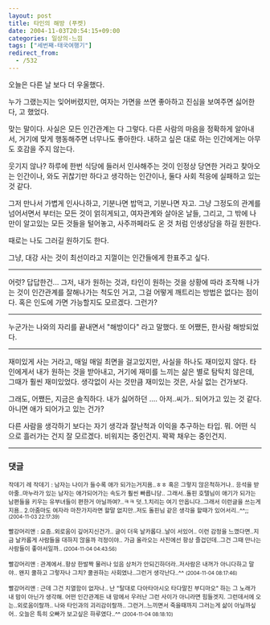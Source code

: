 ```yaml
---
layout: post
title: 타인의 해방 (푸켓)
date: 2004-11-03T20:54:15+09:00
categories: 일상의-느낌
tags: ["세번째-태국여행기"]
redirect_from:
  - /532
---
```


오늘은 다른 날 보다 더 우울했다.

누가 그랬는지는 잊어버렸지만, 여자는 가면을 쓰면 좋아하고 진심을 보여주면 싫어한다, 고 했었다.

맞는 말이다. 사실은 모든 인간관계는 다 그렇다. 다른 사람의 마음을 정확하게 알아내서, 거기에 맞게 행동해주면 너무나도 좋아한다. 내하고 싶은 대로 하는 인간에게는 아무도 호감을 주지 않는다.

웃기지 않나? 하루에 한번 식당에 들러서 인사해주는 것이 인정상 당연한 거라고 찾아오는 인간이나, 와도 귀찮기만 하다고 생각하는 인간이나, 둘다 사회 적응에 실패하고 있는 것 같다.

그저 만나서 가볍게 인사나하고, 기분나면 밥먹고, 기분나면 자고. 그냥 그정도의 관계를 넘어서면서 부터는 모든 것이 얽히게되고, 여자관계와 살아온 날들, 그리고, 그 밖에 나만이 알고있는 모든 것들을 털어놓고, 사주까페라도 온 것 처럼 인생상담을 하길 원한다.

때로는 나도 그러길 원하기도 한다.

그냥, 대강 사는 것이 최선이라고 지껄이는 인간들에게 한표주고 싶다.

----

어럿? 답답한건... 그저, 내가 원하는 것과, 타인이 원하는 것을 상황에 따라 조작해 나가는 것이 인간관계를 잘해나가는 척도인 거고, 그걸 어떻게 깨트리는 방법은 없다는 점이다. 혹은 인도에 가면 가능할지도 모르겠다. 그런가?

---

누군가는 나와의 자리를 끝내면서 "해방이다" 라고 말했다. 또 어쨌든, 한사람 해방되었다.

----

재미있게 사는 거라고, 매일 매일 최면을 걸고있지만, 사실을 하나도 재미있지 않다. 타인에게서 내가 원하는 것을 받아내고, 거기에 재미를 느끼는 삶은 별로 탐탁치 않은데, 그때가 훨씬 재미있었다. 생각없이 사는 것만큼 재미있는 것은, 사실 없는 건가보다.

그래도, 어쨌든, 지금은 솔직하다. 내가 싫어하던 .... 아저..씨가.. 되어가고 있는 것 같다. 아니면 애가 되어가고 있는 건가?

다른 사람을 생각하기 보다는 자기 생각과 잘난척과 이익을 추구하는 타입. 뭐. 어떤 식으로 흘러가는 건지 잘 모르겠다. 비워지는 중인건지. 꽉꽉 채우는 중인건지.

* * *

### 댓글



<!--- cmt:892 --->
<!--- mail: --->
<!--- parent:0 --->

<small>작데기 레 작데기 : 남자는 나이가 들수록 애가 되가는거지욤..ㅎㅎ 혹은 그렇지 않은척하거나.. 응석을 받아줄..마누라가 있는 남자는  애가되어가는 속도가 훨씬 빠릅니당..  그래서..돌핀 호텔님이 애기가 되가는 남편들을 키우는 유부녀들이 편한거 아닐까여?..ㅋㅋ  덧..1.치리는 여기 안옵니다..그래서 이런글을 쓰는게지욤.. 2.아줌마도 여자라 마찬가지라면 할말 없지만..저도 돌핀님 같은 생각을 할때가 있어서리..^^;; <small>(2004-11-03 22:17:39)</small></small>


<!--- cmt:893 --->
<!--- mail: --->
<!--- parent:0 --->

<small>빨강머리앤 : 요즘..외로움이 깊어지신건가.. 글이 더욱 날카롭다..날이 서있어.. 이런 감정을 느꼈다면..지금  날카롭게 사람들을 대하지 않을까 걱정이야.. 가금 올라오는 사진에선 항상 즐겁던데..그건 그때 만나는 사람들이 좋아서일까.. <small>(2004-11-04 04:43:56)</small></small>


<!--- cmt:894 --->
<!--- mail: --->
<!--- parent:0 --->

<small>빨강머리앤 : 관계에서..항상 한발짝 물러나 있음 상처가 안되긴하더라..저사람은 내꺼가 아니다하고 말야.. 왠지 쿨하고 그렇자나 그치? 쿨권하는 사회였나..그런거 생각난다..^^ <small>(2004-11-04 08:17:46)</small></small>


<!--- cmt:895 --->
<!--- mail: --->
<!--- parent:0 --->

<small>빨강머리앤 : 근데 그건 치열함이 없자나.. 난 "탈대로 다아타아시오 타다말진 부디마오" 하는 그 노래가 내 맘이 아닌가 생각해. 어떤 인간관계든 내 맘에서 우러난 그런 사이가 아니라면 힘들겟지. 그런데서에 오는..외로움이랄까.. 나와 타인과의 괴리감이랄까.. 그런거..느끼면서 죽을때까지 그러는게 삶이 아닐까싶어.. 오늘은 특히 오빠가 보고싶은 하루였다..^^ <small>(2004-11-04 08:18:10)</small></small>

